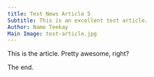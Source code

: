 ```yaml
---
title: Test News Article 5
Subtitle: This is an excellent test article.
Author: Name Teekay
Main Image: test-article.jpg
---
```


This is the article. Pretty awesome, right?

The end.
